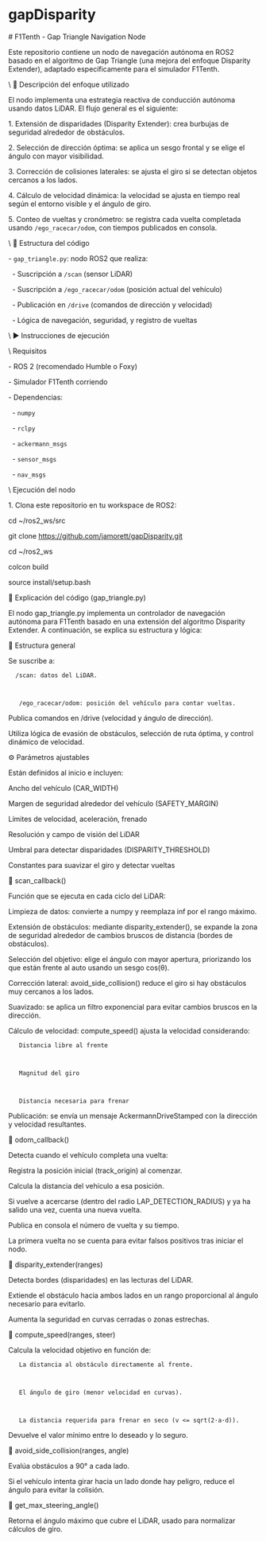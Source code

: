 # gapDisparity



\# F1Tenth - Gap Triangle Navigation Node



Este repositorio contiene un nodo de navegación autónoma en ROS2 basado en el algoritmo de Gap Triangle (una mejora del enfoque Disparity Extender), adaptado específicamente para el simulador F1Tenth.



\ 🚗 Descripción del enfoque utilizado



El nodo implementa una estrategia reactiva de conducción autónoma usando datos LiDAR. El flujo general es el siguiente:



1\. Extensión de disparidades (Disparity Extender): crea burbujas de seguridad alrededor de obstáculos.

2\. Selección de dirección óptima: se aplica un sesgo frontal y se elige el ángulo con mayor visibilidad.

3\. Corrección de colisiones laterales: se ajusta el giro si se detectan objetos cercanos a los lados.

4\. Cálculo de velocidad dinámica: la velocidad se ajusta en tiempo real según el entorno visible y el ángulo de giro.

5\. Conteo de vueltas y cronómetro: se registra cada vuelta completada usando `/ego_racecar/odom`, con tiempos publicados en consola.



\ 📁 Estructura del código



\- `gap_triangle.py`: nodo ROS2 que realiza:

  - Suscripción a `/scan` (sensor LiDAR)

  - Suscripción a `/ego_racecar/odom` (posición actual del vehículo)

  - Publicación en `/drive` (comandos de dirección y velocidad)

  - Lógica de navegación, seguridad, y registro de vueltas



\ ▶️ Instrucciones de ejecución



\ Requisitos



\- ROS 2 (recomendado Humble o Foxy)

\- Simulador F1Tenth corriendo

\- Dependencias:

  - `numpy`

  - `rclpy`

  - `ackermann_msgs`

  - `sensor_msgs`

  - `nav_msgs`



\ Ejecución del nodo



1\. Clona este repositorio en tu workspace de ROS2:




cd ~/ros2_ws/src

git clone https://github.com/jamorett/gapDisparity.git

cd ~/ros2_ws

colcon build

source install/setup.bash

📖 Explicación del código (gap_triangle.py)



El nodo gap_triangle.py implementa un controlador de navegación autónoma para F1Tenth basado en una extensión del algoritmo Disparity Extender. A continuación, se explica su estructura y lógica:

🧩 Estructura general



   Se suscribe a:



      /scan: datos del LiDAR.



       /ego_racecar/odom: posición del vehículo para contar vueltas.


   Publica comandos en /drive (velocidad y ángulo de dirección).



   Utiliza lógica de evasión de obstáculos, selección de ruta óptima, y control dinámico de velocidad.



⚙️ Parámetros ajustables



Están definidos al inicio e incluyen:



   Ancho del vehículo (CAR_WIDTH)



   Margen de seguridad alrededor del vehículo (SAFETY_MARGIN)



   Límites de velocidad, aceleración, frenado



   Resolución y campo de visión del LiDAR



   Umbral para detectar disparidades (DISPARITY_THRESHOLD)



   Constantes para suavizar el giro y detectar vueltas



🔄 scan_callback()



Función que se ejecuta en cada ciclo del LiDAR:



   Limpieza de datos: convierte a numpy y reemplaza inf por el rango máximo.



   Extensión de obstáculos: mediante disparity_extender(), se expande la zona de seguridad alrededor de cambios bruscos de distancia (bordes de obstáculos).



   Selección del objetivo: elige el ángulo con mayor apertura, priorizando los que están frente al auto usando un sesgo cos(θ).



   Corrección lateral: avoid_side_collision() reduce el giro si hay obstáculos muy cercanos a los lados.



   Suavizado: se aplica un filtro exponencial para evitar cambios bruscos en la dirección.



   Cálculo de velocidad: compute\_speed() ajusta la velocidad considerando:



       Distancia libre al frente



       Magnitud del giro



       Distancia necesaria para frenar



   Publicación: se envía un mensaje AckermannDriveStamped con la dirección y velocidad resultantes.



📍 odom_callback()



Detecta cuando el vehículo completa una vuelta:



   Registra la posición inicial (track_origin) al comenzar.



   Calcula la distancia del vehículo a esa posición.



   Si vuelve a acercarse (dentro del radio LAP_DETECTION_RADIUS) y ya ha salido una vez, cuenta una nueva vuelta.



   Publica en consola el número de vuelta y su tiempo.



   La primera vuelta no se cuenta para evitar falsos positivos tras iniciar el nodo.



📐 disparity_extender(ranges)



   Detecta bordes (disparidades) en las lecturas del LiDAR.



   Extiende el obstáculo hacia ambos lados en un rango proporcional al ángulo necesario para evitarlo.



   Aumenta la seguridad en curvas cerradas o zonas estrechas.



🧮 compute_speed(ranges, steer)



   Calcula la velocidad objetivo en función de:



       La distancia al obstáculo directamente al frente.



       El ángulo de giro (menor velocidad en curvas).



       La distancia requerida para frenar en seco (v <= sqrt(2·a·d)).



   Devuelve el valor mínimo entre lo deseado y lo seguro.



🚧 avoid_side_collision(ranges, angle)



   Evalúa obstáculos a 90° a cada lado.



Si el vehículo intenta girar hacia un lado donde hay peligro, reduce el ángulo para evitar la colisión.



📐 get_max_steering_angle()



   Retorna el ángulo máximo que cubre el LiDAR, usado para normalizar cálculos de giro.


